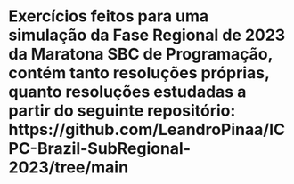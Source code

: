 <h1>Exercícios feitos para uma simulação da Fase Regional de 2023 da Maratona SBC de Programação, contém tanto resoluções próprias, quanto resoluções estudadas a partir do seguinte repositório: https://github.com/LeandroPinaa/ICPC-Brazil-SubRegional-2023/tree/main